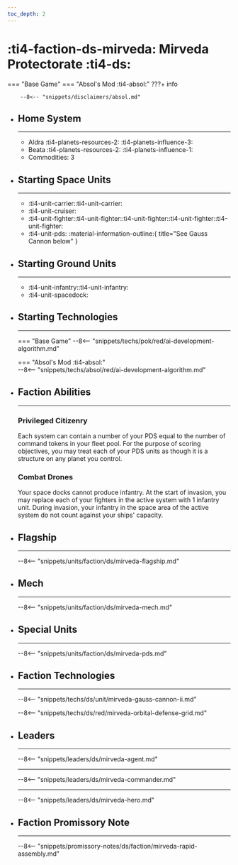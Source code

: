 ```yaml
---
toc_depth: 2
---
```


# :ti4-faction-ds-mirveda: Mirveda Protectorate :ti4-ds:
=== "Base Game"
=== "Absol's Mod :ti4-absol:" 
    ???+ info

        --8<-- "snippets/disclaimers/absol.md"

<div class="grid cards" markdown>

-   ## __Home System__

    ---

    * Aldra :ti4-planets-resources-2: :ti4-planets-influence-3:
    * Beata :ti4-planets-resources-2: :ti4-planets-influence-1:
    * Commodities: 3

</div>

<div class="grid cards" markdown>

-   ## __Starting Space Units__

    ---

    * :ti4-unit-carrier::ti4-unit-carrier:
    * :ti4-unit-cruiser:
    * :ti4-unit-fighter::ti4-unit-fighter::ti4-unit-fighter::ti4-unit-fighter::ti4-unit-fighter:
    * :ti4-unit-pds: :material-information-outline:{ title="See Gauss Cannon below" }

-   ## __Starting Ground Units__

    ---

    * :ti4-unit-infantry::ti4-unit-infantry:
    * :ti4-unit-spacedock:

-   ## __Starting Technologies__

    ---
    === "Base Game"
        --8<-- "snippets/techs/pok/red/ai-development-algorithm.md"

    === "Absol's Mod :ti4-absol:"  
        --8<-- "snippets/techs/absol/red/ai-development-algorithm.md"

-   ## __Faction Abilities__

    ---
    ### **Privileged Citizenry**
    
    Each system can contain a number of your PDS equal to the number of command tokens in your fleet pool. 
    For the purpose of scoring objectives, you may treat each of your PDS units as though it is a structure on any planet you control.

    ### **Combat Drones**
    
    Your space docks cannot produce infantry. 
    At the start of invasion, you may replace each of your fighters in the active system with 1 infantry unit.
    During invasion, your infantry in the space area of the active system do not count against your ships' capacity.

-   ## __Flagship__

    ---
    --8<-- "snippets/units/faction/ds/mirveda-flagship.md"

-   ## __Mech__

    ---
    --8<-- "snippets/units/faction/ds/mirveda-mech.md"

</div>

<div class="grid cards" markdown>

-   ## __Special Units__

    ---
    --8<-- "snippets/units/faction/ds/mirveda-pds.md"

</div>

<div class="grid cards" markdown>

-   ## __Faction Technologies__

    ---

    --8<-- "snippets/techs/ds/unit/mirveda-gauss-cannon-ii.md"

    --8<-- "snippets/techs/ds/red/mirveda-orbital-defense-grid.md"


-   ## __Leaders__

    ---
    
    --8<-- "snippets/leaders/ds/mirveda-agent.md"

    ---

    --8<-- "snippets/leaders/ds/mirveda-commander.md"

    ---

    --8<-- "snippets/leaders/ds/mirveda-hero.md"

-   ## __Faction Promissory Note__

    ---
    --8<-- "snippets/promissory-notes/ds/faction/mirveda-rapid-assembly.md"

</div>